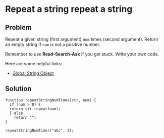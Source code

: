 # Repeat a string repeat a string

## Problem

Repeat a given string (first argument) `num` times (second argument). Return an empty string if `num` is not a positive number.

Remember to use **Read-Search-Ask** if you get stuck. Write your own code.

Here are some helpful links:

* [Global String Object](https://developer.mozilla.org/en-US/docs/Web/JavaScript/Reference/Global_Objects/String)

## Solution

```
function repeatStringNumTimes(str, num) {
  if (num > 0) {
  return str.repeat(num);
  } else
    return "";
}

repeatStringNumTimes("abc", 3);
```